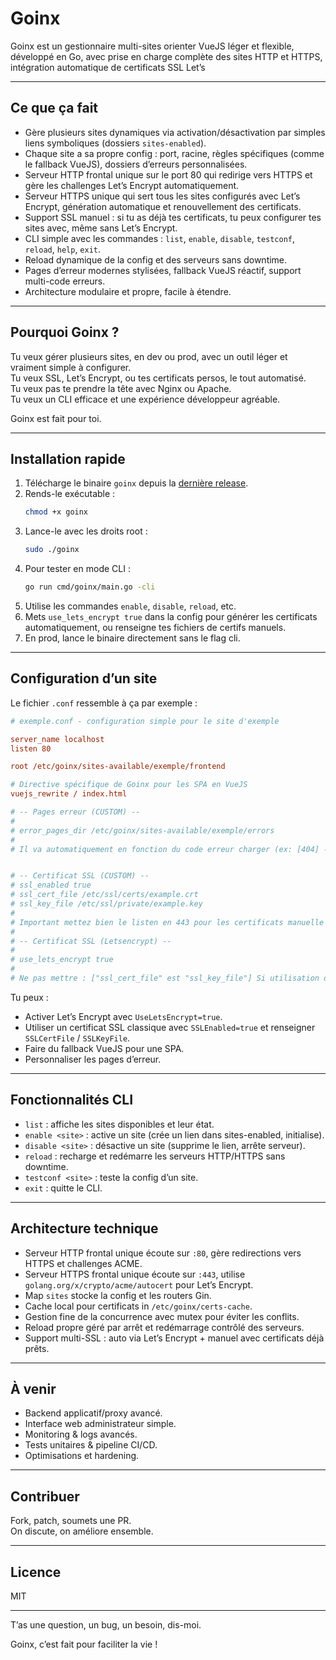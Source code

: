 # Goinx

Goinx est un gestionnaire multi-sites orienter VueJS léger et flexible, développé en Go, avec prise en charge complète des sites HTTP et HTTPS, intégration automatique de certificats SSL Let’s

***

## Ce que ça fait

- Gère plusieurs sites dynamiques via activation/désactivation par simples liens symboliques (dossiers `sites-enabled`).
- Chaque site a sa propre config : port, racine, règles spécifiques (comme le fallback VueJS), dossiers d’erreurs personnalisées.
- Serveur HTTP frontal unique sur le port 80 qui redirige vers HTTPS et gère les challenges Let’s Encrypt automatiquement.
- Serveur HTTPS unique qui sert tous les sites configurés avec Let’s Encrypt, génération automatique et renouvellement des certificats.
- Support SSL manuel : si tu as déjà tes certificats, tu peux configurer tes sites avec, même sans Let’s Encrypt.
- CLI simple avec les commandes : `list`, `enable`, `disable`, `testconf`, `reload`, `help`, `exit`.
- Reload dynamique de la config et des serveurs sans downtime.
- Pages d’erreur modernes stylisées, fallback VueJS réactif, support multi-code erreurs.
- Architecture modulaire et propre, facile à étendre.

***

## Pourquoi Goinx ?

Tu veux gérer plusieurs sites, en dev ou prod, avec un outil léger et vraiment simple à configurer.  
Tu veux SSL, Let’s Encrypt, ou tes certificats persos, le tout automatisé.  
Tu veux pas te prendre la tête avec Nginx ou Apache.  
Tu veux un CLI efficace et une expérience développeur agréable.  

Goinx est fait pour toi.

***

## Installation rapide

1. Télécharge le binaire `goinx` depuis la [dernière release](https://github.com/OxiWanV2/Goinx/releases).
2. Rends-le exécutable :
   ```bash
   chmod +x goinx
   ```
3. Lance-le avec les droits root :
   ```bash
   sudo ./goinx
   ```
5. Pour tester en mode CLI :
   ```bash
   go run cmd/goinx/main.go -cli
   ```
6. Utilise les commandes `enable`, `disable`, `reload`, etc.  
7. Mets `use_lets_encrypt true` dans la config pour générer les certificats automatiquement, ou renseigne tes fichiers de certifs manuels.  
8. En prod, lance le binaire directement sans le flag cli.

***

## Configuration d’un site

Le fichier `.conf` ressemble à ça par exemple :

```ini
# exemple.conf - configuration simple pour le site d'exemple

server_name localhost
listen 80

root /etc/goinx/sites-available/exemple/frontend

# Directive spécifique de Goinx pour les SPA en VueJS
vuejs_rewrite / index.html

# -- Pages erreur (CUSTOM) --
#
# error_pages_dir /etc/goinx/sites-available/exemple/errors
#
# Il va automatiquement en fonction du code erreur charger (ex: [404] -> 404.html) depuis le dossier


# -- Certificat SSL (CUSTOM) --
# ssl_enabled true
# ssl_cert_file /etc/ssl/certs/example.crt
# ssl_key_file /etc/ssl/private/example.key
#
# Important mettez bien le listen en 443 pour les certificats manuelle !
#
# -- Certificat SSL (Letsencrypt) --
#
# use_lets_encrypt true
#
# Ne pas mettre : ["ssl_cert_file" est "ssl_key_file"] Si utilisation de letsencrypt
```

Tu peux :

- Activer Let’s Encrypt avec `UseLetsEncrypt=true`.
- Utiliser un certificat SSL classique avec `SSLEnabled=true` et renseigner `SSLCertFile` / `SSLKeyFile`.
- Faire du fallback VueJS pour une SPA.
- Personnaliser les pages d’erreur.

***

## Fonctionnalités CLI

- `list` : affiche les sites disponibles et leur état.  
- `enable <site>` : active un site (crée un lien dans sites-enabled, initialise).  
- `disable <site>` : désactive un site (supprime le lien, arrête serveur).  
- `reload` : recharge et redémarre les serveurs HTTP/HTTPS sans downtime.  
- `testconf <site>` : teste la config d’un site.  
- `exit` : quitte le CLI.

***

## Architecture technique

- Serveur HTTP frontal unique écoute sur `:80`, gère redirections vers HTTPS et challenges ACME.
- Serveur HTTPS frontal unique écoute sur `:443`, utilise `golang.org/x/crypto/acme/autocert` pour Let’s Encrypt.
- Map `sites` stocke la config et les routers Gin.
- Cache local pour certificats in `/etc/goinx/certs-cache`.
- Gestion fine de la concurrence avec mutex pour éviter les conflits.
- Reload propre géré par arrêt et redémarrage contrôlé des serveurs.
- Support multi-SSL : auto via Let’s Encrypt + manuel avec certificats déjà prêts.

***

## À venir

- Backend applicatif/proxy avancé.  
- Interface web administrateur simple.  
- Monitoring & logs avancés.  
- Tests unitaires & pipeline CI/CD.  
- Optimisations et hardening.

***

## Contribuer

Fork, patch, soumets une PR.  
On discute, on améliore ensemble.

***

## Licence

MIT

***

T’as une question, un bug, un besoin, dis-moi.  

Goinx, c’est fait pour faciliter la vie ! 